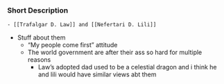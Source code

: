 ### Short Description
	- [[Trafalgar D. Law]] and [[Nefertari D. Lili]]
- Stuff about them
	- “My people come first” attitude
	- The world government are after their ass so hard for multiple reasons
		- Law’s adopted dad used to be a celestial dragon and i think he and lili would have similar views abt them